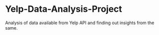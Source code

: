 # Yelp-Data-Analysis-Project
Analysis of data available from Yelp API and finding out insights from the same.
